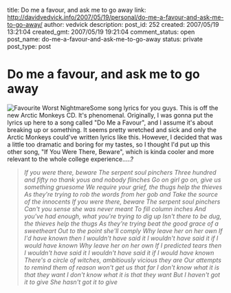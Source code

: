 title: Do me a favour, and ask me to go away
link: http://davidvedvick.info/2007/05/19/personal/do-me-a-favour-and-ask-me-to-go-away/
author: vedvick
description: 
post_id: 252
created: 2007/05/19 13:21:04
created_gmt: 2007/05/19 19:21:04
comment_status: open
post_name: do-me-a-favour-and-ask-me-to-go-away
status: private
post_type: post

# Do me a favour, and ask me to go away

![Favourite Worst Nightmare](http://www.ucsdguardian.org/articles/2007/0503/hiatus1001.jpg)Some song lyrics for you guys. This is off the new Arctic Monkeys CD. It's phenomenal. Originally, I was gonna put the lyrics up here to a song called "Do Me a Favour", and I assume it's about breaking up or something. It seems pretty wretched and sick and only the Arctic Monkeys could've written lyrics like this. However, I decided that was a little too dramatic and boring for my tastes, so I thought I'd put up this other song, "If You Were There, Beware", which is kinda cooler and more relevant to the whole college experience.....? 

> _If you were there, beware The serpent soul pinchers Three hundred and fifty no thank yous and nobody flinches Go on girl go on, give us something gruesome We require your grief, the thugs help the thieves As they're trying to rob the words from her gob and Take the source of the innocents_ _If you were there, beware The serpent soul pinchers Can't you sense she was never meant To fill column inches And you've had enough, what you're trying to dig up Isn't there to be dug, the thieves help the thugs As they're trying beat the good grace of a sweetheart_ _Out to the point she'll comply_ _Why leave her on her own If I'd have known then I wouldn't have said it I wouldn't have said it if I would have known Why leave her on her own If I predicted tears then I wouldn't have said it I wouldn't have said it if I would have known_ _There's a circle of witches, ambitiously vicious they are Our attempts to remind them of reason won't get us that far I don't know what it is that they want I don't know what it is that they want But I haven't got it to give She hasn't got it to give_